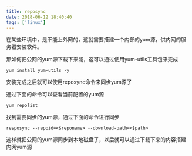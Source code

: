 ```yaml
---
title: reposync
date: 2018-06-12 18:40:40
tags: ['linux']
---
```


在某些环境中，是不能上外网的，这就需要搭建一个内部的yum源，供内网的服务器安装软件。

那如何把公网的yum源下载下来能，这可以通过使用yum-utils工具包来完成

`
yum install yum-utils -y
`

安装完成之后就可以使用reposync命令来同步yum源了

通过下面的命令可以查看当前配置的yum源

`
yum repolist
`

找到需要同步的yum源，通过下面的命令进行同步

`
resposync --repoid=<$reponame> --download-path=<$path>
`

这样就把公网的yum源同步到本地磁盘了，以后就可以通过下载下来的内容搭建内网yum源
